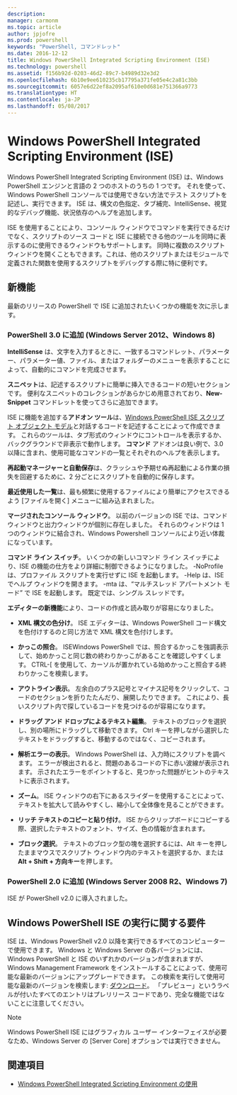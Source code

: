 ```yaml
---
description: 
manager: carmonm
ms.topic: article
author: jpjofre
ms.prod: powershell
keywords: "PowerShell, コマンドレット"
ms.date: 2016-12-12
title: Windows PowerShell Integrated Scripting Environment (ISE)
ms.technology: powershell
ms.assetid: f156b92d-0203-46d2-89c7-b4989d32e3d2
ms.openlocfilehash: 6b10e9ee610235cb17795a371fe05e4c2a81c3bb
ms.sourcegitcommit: 6057e6d22ef8a2095af610e0d681e751366a9773
ms.translationtype: HT
ms.contentlocale: ja-JP
ms.lasthandoff: 05/08/2017
---
```

# <a name="windows-powershell-integrated-scripting-environment-ise"></a>Windows PowerShell Integrated Scripting Environment (ISE)
Windows PowerShell Integrated Scripting Environment (ISE) は、Windows PowerShell エンジンと言語の 2 つのホストのうちの 1 つです。 それを使って、Windows PowerShell コンソールでは使用できない方法でテスト スクリプトを記述し、実行できます。 ISE は、構文の色指定、タブ補完、IntelliSense、視覚的なデバッグ機能、状況依存のヘルプを追加します。

ISE を使用することにより、コンソール ウィンドウでコマンドを実行できるだけでなく、スクリプトのソース コードと ISE に接続できる他のツールを同時に表示するのに使用できるウィンドウもサポートします。 同時に複数のスクリプト ウィンドウを開くこともできます。これは、他のスクリプトまたはモジュールで定義された関数を使用するスクリプトをデバッグする際に特に便利です。

## <a name="whats-new"></a>新機能
最新のリリースの PowerShell で ISE に追加されたいくつかの機能を次に示します。

### <a name="added-in-powershell-30-windows-server-2012-windows-8"></a>PowerShell 3.0 に追加 (Windows Server 2012、Windows 8)
**IntelliSense** は、文字を入力するときに、一致するコマンドレット、パラメーター、パラメーター値、ファイル、またはフォルダーのメニューを表示することによって、自動的にコマンドを完成させます。

**スニペット**は、記述するスクリプトに簡単に挿入できるコードの短いセクションです。 便利なスニペットのコレクションがあらかじめ用意されており、**New-Snippet** コマンドレットを使ってさらに追加できます。

ISE に機能を追加する**アドオン ツール**は、[Windows PowerShell ISE スクリプト オブジェクト モデル](https://technet.microsoft.com/en-us/library/dd819478.aspx)と対話するコードを記述することによって作成できます。 これらのツールは、タブ形式のウィンドウにコントロールを表示するか、バックグラウンドで非表示で動作します。 **コマンド** アドオンは良い例で、3.0 以降に含まれ、使用可能なコマンドの一覧とそれぞれのヘルプを表示します。

**再起動マネージャーと自動保存**は、クラッシュや予期せぬ再起動による作業の損失を回避するために、2 分ごとにスクリプトを自動的に保存します。

**最近使用した一覧**は、最も頻繁に使用するファイルにより簡単にアクセスできるよう [ファイルを開く] メニューに組み込まれました。

**マージされたコンソール ウィンドウ**。 以前のバージョンの ISE では、コマンド ウィンドウと出力ウィンドウが個別に存在しました。 それらのウィンドウは 1 つのウィンドウに結合され、Windows Powershell コンソールにより近い体裁になっています。

**コマンド ライン スイッチ**。 いくつかの新しいコマンド ライン スイッチにより、ISE の機能の仕方をより詳細に制御できるようになりました。 -NoProfile は、プロファイル スクリプトを実行せずに ISE を起動します。 -Help は、ISE でヘルプ ウィンドウを開きます。 -mta は、“マルチスレッド アパートメント モード” で ISE を起動します。 既定では、シングル スレッドです。

**エディターの新機能**により、コードの作成と読み取りが容易になりました。

-   **XML 構文の色分け**。 ISE エディターは、Windows PowerShell コード構文を色付けするのと同じ方法で XML 構文を色付けします。

-   **かっこの照合**。 ISEWindows PowerShell では、照合するかっこを強調表示して、始めかっこと同じ数の終わりかっこがあることを確認しやすくします。 CTRL-\[ を使用して、カーソルが置かれている始めかっこと照合する終わりかっこを検索します。

-   **アウトライン表示**。 左余白のプラス記号とマイナス記号をクリックして、コードのセクションを折りたたんだり、展開したりできます。 これにより、長いスクリプト内で探しているコードを見つけるのが容易になります。

-   **ドラッグ アンド ドロップによるテキスト編集**。 テキストのブロックを選択し、別の場所にドラッグして移動できます。 Ctrl キーを押しながら選択したテキストをドラッグすると、移動するのではなく、コピーされます。

-   **解析エラーの表示**。 Windows PowerShell は、入力時にスクリプトを調べます。 エラーが検出されると、問題のあるコードの下に赤い波線が表示されます。 示されたエラーをポイントすると、見つかった問題がヒントのテキストに表示されます。

-   **ズーム**。 ISE ウィンドウの右下にあるスライダーを使用することによって、テキストを拡大して読みやすくし、縮小して全体像を見ることができます。

-   **リッチ テキストのコピーと貼り付け**。 ISE からクリップボードにコピーする際、選択したテキストのフォント、サイズ、色の情報が含まれます。

-   **ブロック選択**。 テキストのブロック型の塊を選択するには、Alt キーを押したままマウスでスクリプト ウィンドウ内のテキストを選択するか、または **Alt + Shift + 方向キー**を押します。

### <a name="added-in-powershell-20-windows-server-2008-r2-windows-7"></a>PowerShell 2.0 に追加 (Windows Server 2008 R2、Windows 7)
ISE が PowerShell v2.0 に導入されました。

## <a name="requirements-for-running-the-windows-powershell-ise"></a>Windows PowerShell ISE の実行に関する要件
ISE は、Windows PowerShell v2.0 以降を実行できるすべてのコンピューターで使用できます。 Windows と Windows Server の各バージョンには、Windows PowerShell と ISE のいずれかのバージョンが含まれますが、Windows Management Framework をインストールすることによって、使用可能な最新のバージョンにアップグレードできます。 この検索を実行して使用可能な最新のバージョンを検索します: [ダウンロード](http://www.microsoft.com/en-us/search/DownloadResults.aspx?q=%22windows%20management%20framework%22%20PowerShell&sortby=Relevancy~Descending)。 「プレビュー」というラベルが付いたすべてのエントリはプレリリース コードであり、完全な機能ではないことに注意してください。

> [!NOTE]
> Windows PowerShell ISE にはグラフィカル ユーザー インターフェイスが必要なため、Windows Server の [Server Core] オプションでは実行できません。

## <a name="see-also"></a>関連項目
- [Windows PowerShell Integrated Scripting Environment の使用](http://technet.microsoft.com/library/cc732148.aspx)

